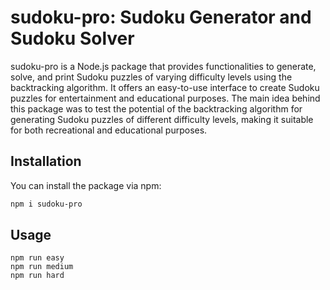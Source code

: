 # sudoku-pro: Sudoku Generator and Sudoku Solver

sudoku-pro is a Node.js package that provides functionalities to generate, solve, and print Sudoku puzzles of varying difficulty levels using the backtracking algorithm. It offers an easy-to-use interface to create Sudoku puzzles for entertainment and educational purposes. The main idea behind this package was to test the potential of the backtracking algorithm for generating Sudoku puzzles of different difficulty levels, making it suitable for both recreational and educational purposes.

## Installation

You can install the package via npm:

```bash
npm i sudoku-pro
```

## Usage

```npm
npm run easy
npm run medium
npm run hard
```